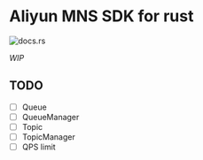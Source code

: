 
# Aliyun MNS SDK for rust

![docs.rs](https://img.shields.io/docsrs/aliyun-mns?style=for-the-badge)

*WIP*

## TODO

* [ ] Queue
* [ ] QueueManager
* [ ] Topic
* [ ] TopicManager
* [ ] QPS limit